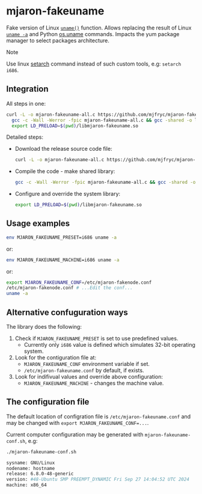 # mjaron-fakeuname
Fake version of Linux [`uname()`](https://www.man7.org/linux/man-pages/man2/uname.2.html) function. Allows replacing the result of Linux [`uname -a`](https://www.man7.org/linux/man-pages/man1/uname.1.html) and Python [os.uname](https://docs.python.org/3/library/os.html#os.uname) commands. Impacts the yum package manager to select packages architecture.

> [!NOTE]
> Use linux [setarch](https://www.man7.org/linux/man-pages/man8/setarch.8.html) command instead of such custom tools, e.g: `setarch i686`.

## Integration

All steps in one:

```bash
curl -L -o mjaron-fakeuname-all.c https://github.com/mjfryc/mjaron-fakeuname/releases/download/v0.0.5/mjaron-fakeuname-all.c &&
  gcc -c -Wall -Werror -fpic mjaron-fakeuname-all.c && gcc -shared -o libmjaron-fakeuname.so mjaron-fakeuname-all.o  &&
  export LD_PRELOAD=$(pwd)/libmjaron-fakeuname.so
```

Detailed steps:

* Download the release source code file:
  ```bash
  curl -L -o mjaron-fakeuname-all.c https://github.com/mjfryc/mjaron-fakeuname/releases/download/v0.0.5/mjaron-fakeuname-all.c
  ```
* Compile the code - make shared library:
  ```bash
  gcc -c -Wall -Werror -fpic mjaron-fakeuname-all.c && gcc -shared -o libmjaron-fakeuname.so mjaron-fakeuname-all.o
  ```
* Configure and override the system library:
  ```bash
  export LD_PRELOAD=$(pwd)/libmjaron-fakeuname.so
  ```

## Usage examples

```bash
env MJARON_FAKEUNAME_PRESET=i686 uname -a
```
or:
```bash
env MJARON_FAKEUNAME_MACHINE=i686 uname -a
```
or:
```bash
export MJARON_FAKEUNAME_CONF=/etc/mjaron-fakenode.conf
/etc/mjaron-fakenode.conf # ...Edit the conf...
uname -a
```

## Alternative confuguration ways

The library does the following:

1. Check if `MJARON_FAKEUNAME_PRESET` is set to use predefined values.
   * Currently only `i686` value is defined which simulates 32-bit operating system.
2. Look for the contiguration file at:
   * `MJARON_FAKEUNAME_CONF` environment variable if set.
   * `/etc/mjaron-fakeuname.conf` by default, if exists.
3. Look for indifivual values and override above configuration:
   * `MJARON_FAKEUNAME_MACHINE` - changes the machine value.

## The configuration file

The default location of configration file is `/etc/mjaron-fakeuname.conf` and may be changed with `export MJARON_FAKEUNAME_CONF=...`.

Current computer configuration may be generated with `mjaron-fakeuname-conf.sh`, e.g:

```bash
./mjaron-fakeuname-conf.sh 

sysname: GNU/Linux
nodename: hostname
release: 6.8.0-48-generic
version: #48-Ubuntu SMP PREEMPT_DYNAMIC Fri Sep 27 14:04:52 UTC 2024
machine: x86_64
```

